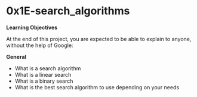 # 0x1E-search_algorithms

**Learning Objectives**

At the end of this project, you are expected to be able to explain to anyone, without the help of Google:

**General**
- What is a search algorithm
- What is a linear search
- What is a binary search
- What is the best search algorithm to use depending on your needs